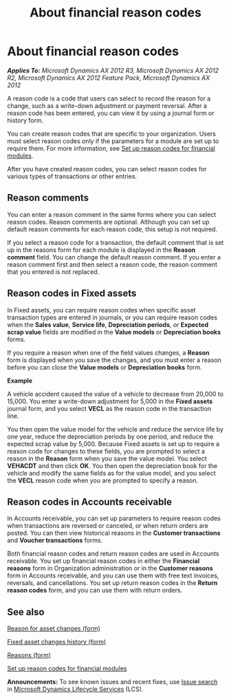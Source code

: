 ﻿---
title: About financial reason codes
TOCTitle: About financial reason codes
ms:assetid: 750939e7-3e09-4f55-8d61-31605e5cad28
ms:mtpsurl: https://technet.microsoft.com/en-us/library/Gg212968(v=AX.60)
ms:contentKeyID: 36058161
ms.date: 04/18/2014
mtps_version: v=AX.60
---

# About financial reason codes 


_**Applies To:** Microsoft Dynamics AX 2012 R3, Microsoft Dynamics AX 2012 R2, Microsoft Dynamics AX 2012 Feature Pack, Microsoft Dynamics AX 2012_

A reason code is a code that users can select to record the reason for a change, such as a write-down adjustment or payment reversal. After a reason code has been entered, you can view it by using a journal form or history form.

You can create reason codes that are specific to your organization. Users must select reason codes only if the parameters for a module are set up to require them. For more information, see [Set up reason codes for financial modules](set-up-reason-codes-for-financial-modules.md).

After you have created reason codes, you can select reason codes for various types of transactions or other entries.

## Reason comments

You can enter a reason comment in the same forms where you can select reason codes. Reason comments are optional. Although you can set up default reason comments for each reason code, this setup is not required.

If you select a reason code for a transaction, the default comment that is set up in the reasons form for each module is displayed in the **Reason comment** field. You can change the default reason comment. If you enter a reason comment first and then select a reason code, the reason comment that you entered is not replaced.

## Reason codes in Fixed assets

In Fixed assets, you can require reason codes when specific asset transaction types are entered in journals, or you can require reason codes when the **Sales value**, **Service life**, **Depreciation periods**, or **Expected scrap value** fields are modified in the **Value models** or **Depreciation books** forms.

If you require a reason when one of the field values changes, a **Reason** form is displayed when you save the changes, and you must enter a reason before you can close the **Value models** or **Depreciation books** form.

**Example**

A vehicle accident caused the value of a vehicle to decrease from 20,000 to 15,000. You enter a write-down adjustment for 5,000 in the **Fixed assets** journal form, and you select **VECL** as the reason code in the transaction line.

You then open the value model for the vehicle and reduce the service life by one year, reduce the depreciation periods by one period, and reduce the expected scrap value by 5,000. Because Fixed assets is set up to require a reason code for changes to these fields, you are prompted to select a reason in the **Reason** form when you save the value model. You select **VEHACDT** and then click **OK**. You then open the depreciation book for the vehicle and modify the same fields as for the value model, and you select the **VECL** reason code when you are prompted to specify a reason.

## Reason codes in Accounts receivable

In Accounts receivable, you can set up parameters to require reason codes when transactions are reversed or canceled, or when return orders are posted. You can then view historical reasons in the **Customer transactions** and **Voucher transactions** forms.

Both financial reason codes and return reason codes are used in Accounts receivable. You set up financial reason codes in either the **Financial reasons** form in Organization administration or in the **Customer reasons** form in Accounts receivable, and you can use them with free text invoices, reversals, and cancellations. You set up return reason codes in the **Return reason codes** form, and you can use them with return orders.

## See also

[Reason for asset changes (form)](https://technet.microsoft.com/en-us/library/hh208987\(v=ax.60\))

[Fixed asset changes history (form)](https://technet.microsoft.com/en-us/library/hh209392\(v=ax.60\))

[Reasons (form)](https://technet.microsoft.com/en-us/library/hh209362\(v=ax.60\))

[Set up reason codes for financial modules](set-up-reason-codes-for-financial-modules.md)

  
**Announcements:** To see known issues and recent fixes, use [Issue search](http://go.microsoft.com/fwlink/?linkid=389258) in [Microsoft Dynamics Lifecycle Services](http://go.microsoft.com/fwlink/?linkid=306505) (LCS).

